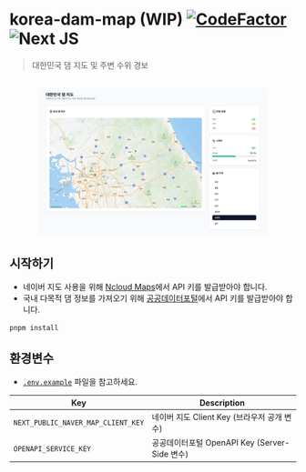 # korea-dam-map (WIP)  [![CodeFactor](https://www.codefactor.io/repository/github/skylightqp/korea-dam-map/badge)](https://www.codefactor.io/repository/github/skylightqp/korea-dam-map) ![Next JS](https://img.shields.io/badge/Next-black?logo=next.js&logoColor=white)

> 대한민국 댐 지도 및 주변 수위 경보

<div align="center">
<br/>
<img src="./docs/preview.png" width="80%">
</div>

## 시작하기

- 네이버 지도 사용을 위해 [Ncloud Maps](https://www.ncloud.com/product/applicationservice/maps)에서 API 키를 발급받아야 합니다.
- 국내 다목적 댐 정보를 가져오기 위해 [공공데이터포털](https://www.data.go.kr/data/15099049/openapi.do)에서 API 키를 발급받아야 합니다.

```shell
pnpm install 
```

## 환경변수

- [`.env.example`](./.env.example) 파일을 참고하세요.

| Key                        | Description |
|----------------------------|-------------|
| `NEXT_PUBLIC_NAVER_MAP_CLIENT_KEY` | 네이버 지도 Client Key (브라우저 공개 변수) |
| `OPENAPI_SERVICE_KEY` | 공공데이터포털 OpenAPI Key (Server-Side 변수) |
